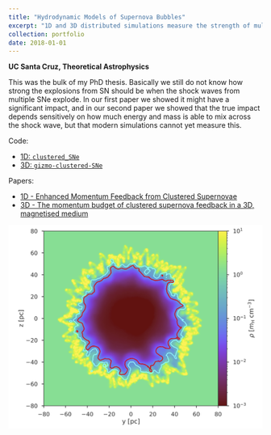 ```yaml
---
title: "Hydrodynamic Models of Supernova Bubbles"
excerpt: "1D and 3D distributed simulations measure the strength of multiple, colliding shock waves from exploding stars<br/><img src='/files/portfolio/superbubbles/slice-density-rbf-snapshot_008-600_HD.png' width='80%'>"
collection: portfolio
date: 2018-01-01
---
```


**UC Santa Cruz, Theoretical Astrophysics**


This was the bulk of my PhD thesis. Basically we still do not know how strong the explosions from SN should be when the shock waves from multiple SNe explode. In our first paper we showed it might have a significant impact, and in our second paper we showed that the true impact depends sensitively on how much energy and mass is able to mix across the shock wave, but that modern simulations cannot yet measure this.

Code:
 - [1D: `clustered_SNe`](http://github.com/egentry/clustered_SNe)
 - [3D: `gizmo-clustered-SNe`](https://github.com/egentry/gizmo-clustered-SNe/)

Papers:
 - [1D - Enhanced Momentum Feedback from Clustered Supernovae](https://arxiv.org/abs/1606.01242)
 - [3D - The momentum budget of clustered supernova feedback in a 3D, magnetised medium](https://arxiv.org/abs/1802.06860)

![slice through a 3D simulation of multiple supernova bubble showing density](/files/portfolio/superbubbles/slice-density-rbf-snapshot_008-600_HD.png)

